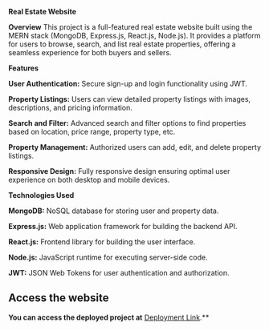 **Real Estate Website**

**Overview**
This project is a full-featured real estate website built using the MERN stack (MongoDB, Express.js, React.js, Node.js).
It provides a platform for users to browse, search, and list real estate properties, offering a seamless experience for both buyers and sellers.

**Features**

**User Authentication:** Secure sign-up and login functionality using JWT.

**Property Listings:** Users can view detailed property listings with images, descriptions, and pricing information.

**Search and Filter:** Advanced search and filter options to find properties based on location, price range, property type, etc.

**Property Management:** Authorized users can add, edit, and delete property listings.

**Responsive Design:** Fully responsive design ensuring optimal user experience on both desktop and mobile devices.

**Technologies Used**

**MongoDB:** NoSQL database for storing user and property data.

**Express.js:** Web application framework for building the backend API.

**React.js:** Frontend library for building the user interface.

**Node.js:** JavaScript runtime for executing server-side code.

**JWT:** JSON Web Tokens for user authentication and authorization.


## Access the website

**You can access the deployed project at** [Deployment Link](https://mern-real-estate-rcsf.onrender.com).**
